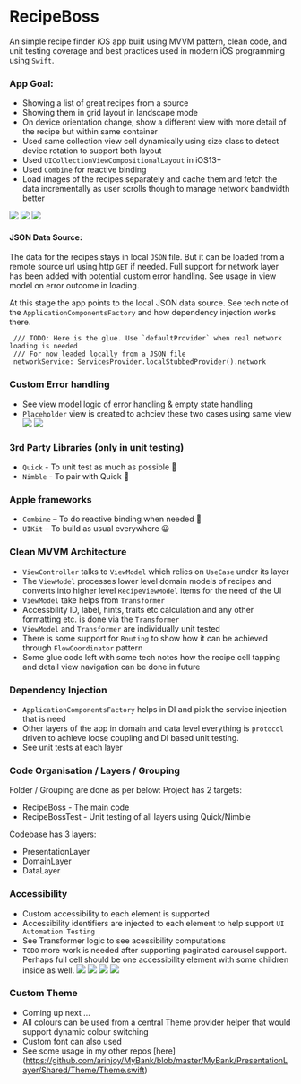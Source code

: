 # RecipeBoss
An simple recipe finder iOS app built using MVVM pattern,  clean code,  and unit testing coverage and best practices used in modern iOS programming using `Swift`.

### App Goal:
 - Showing a list of great recipes from a source
 - Showing them in grid layout in landscape mode
 - On device orientation change, show a different view with more detail of the recipe but within same container
 - Used same collection view cell dynamically using size class to detect device rotation to support both layout
 - Used `UICollectionViewCompositionalLayout` in iOS13+
 - Used `Combine` for reactive binding
 - Load images of the recipes separately and cache them and fetch the data incrementally as user scrolls though to manage network bandwidth better
 
 ![](/Screenshots/lanscape_mode.png "")
 ![](/Screenshots/potrait_mode.png "")
 ![](/Screenshots/rotation_change.png "")
 
 
 #### JSON Data Source:
 The data for the recipes stays in local `JSON` file. But it can be loaded from a remote source url using http `GET`  if needed. Full support for network layer has been added with potential custom error handling. See usage in view model on error outcome in loading.
 
 At this stage the app points to the local JSON data source. See tech note of the `ApplicationComponentsFactory` and how dependency injection works there.

     /// TODO: Here is the glue. Use `defaultProvider` when real network loading is needed
     /// For now leaded locally from a JSON file
     networkService: ServicesProvider.localStubbedProvider().network
  
  ### Custom Error handling
- See view model logic of error handling & empty state handling
- `Placeholder` view is created to achciev these two cases using same view
  ![](/Screenshots/error_state.png "")
  ![](/Screenshots/empty_state.png "")
  


### 3rd Party Libraries (only in unit testing)
 - `Quick` - To unit test as much as possible 🤫
 - `Nimble` - To pair with Quick 👬
 
 ### Apple frameworks
 -  `Combine` – To do reactive binding when needed 🤫
 -  `UIKit` – To build as usual everywhere 😀
  
### Clean MVVM Architecture

- `ViewController` talks to `ViewModel` which relies on `UseCase` under its layer
- The `ViewModel` processes lower level domain models of recipes and converts into higher level `RecipeViewModel` items for the need of the UI
- `ViewModel` take helps from `Transformer` 
- Accessbility ID, label, hints, traits etc calculation and any other formatting etc. is done via the `Transformer`
- `ViewModel` and  `Transformer` are individually unit tested
- There is some support for `Routing` to show how it can be achieved through `FlowCoordinator` pattern
- Some glue code left with some tech notes how the recipe cell tapping and detail view navigation can be done in future

### Dependency Injection
- `ApplicationComponentsFactory` helps in DI and pick the service injection that is need
- Other layers of the app in domain and data level everything is `protocol` driven to achieve loose coupling and DI based unit testing.
- See unit tests at each layer

### Code Organisation / Layers / Grouping
Folder / Grouping are done as per below:
Project has 2 targets: 
 - RecipeBoss - The main code
 - RecipeBossTest - Unit testing of all layers using Quick/Nimble
 
 Codebase has 3 layers: 
  - PresentationLayer
  - DomainLayer
  - DataLayer
  
  ### Accessibility
   - Custom accessibility to each element is supported
   - Accessibility identifiers are injected to each element to help support `UI Automation Testing`
   - See Transformer logic to see acessibility computations
   - `TODO` more work is needed after supporting paginated carousel support. Perhaps full cell should be one accessibility element with some children inside as well.
   ![](/Screenshots/accessibility-1 "")
   ![](/Screenshots/accessibility-2 "")
   ![](/Screenshots/accessibility-3 "")
   ![](/Screenshots/accessibility-4 "")
   
   
   ### Custom Theme
   - Coming up next ...
   - All colours can be used from a central Theme provider helper that would support dynamic colour switching
   - Custom font can also used
   - See some usage in my other repos [here] (https://github.com/arinjoy/MyBank/blob/master/MyBank/PresentationLayer/Shared/Theme/Theme.swift)

   
   

 


